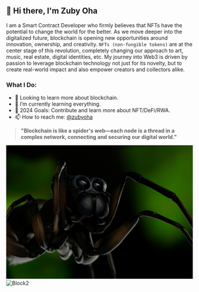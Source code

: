 ## 👋 Hi there, I'm Zuby Oha

I am a Smart Contract Developer who firmly believes that NFTs have the potential to change the world for the better. As we move deeper into the digitalized future, blockchain is opening new opportunities around innovation, ownership, and creativity. `NFTs (non-fungible tokens)` are at the center stage of this revolution, completely changing our approach to art, music, real estate, digital identities, etc. My journey into Web3 is driven by passion to leverage blockchain technology not just for its novelty, but to create real-world impact and also empower creators and collectors alike.


### What I Do:

- 🔭 Looking to learn more about blockchain.
- 🌱 I’m currently learning everything.
- 🥅 2024 Goals: Contribute and learn more about NFT/DeFi/RWA.
- 📫 How to reach me: [@zubyoha](https://x.com/zubyoha)


> **"Blockchain is like a spider's web—each node is a thread in a complex network, connecting and securing our digital world."**


![Spider](https://raw.githubusercontent.com/zubyoha/zubyoha/main/spider.jpg)
![Block2](https://raw.githubusercontent.com/zubyoha/zubyoha/main/block2.jpg)










